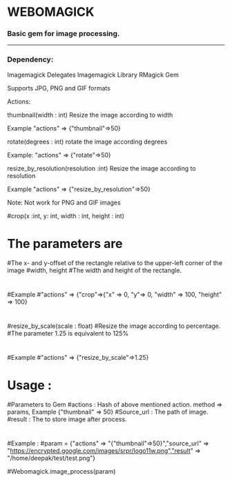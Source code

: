 WEBOMAGICK
================================================
### Basic gem for image processing.
-------------------------------------
### Dependency:
Imagemagick Delegates
Imagemagick Library
RMagick Gem

Supports JPG, PNG and GIF formats

Actions:

thumbnail(width : int)
Resize the image according to  width

Example
"actions" => {"thumbnail"=>50}

rotate(degrees : int)
rotate the image according degrees 

Example:
"actions" => {"rotate"=>50}

resize_by_resolution(resolution :int)
Resize the image according to resolution

Example
"actions" => {"resize_by_resolution"=>50}

Note: Not work for PNG and GIF images 


#crop(x :int, y: int, width : int, height : int)
# The parameters are 
#The x- and y-offset of the rectangle relative to the upper-left corner of the image
#width, height
#The width and height of the rectangle.
#
#Example
#"actions" => {"crop"=>{"x" => 0, "y"=> 0, "width" => 100, "height" => 100}
#
#resize_by_scale(scale : float)
#Resize the image according to percentage.
#The parameter 1.25 is equivalent to 125%
#
#Example
#"actions" => {"resize_by_scale"=>1.25}
#
#
# Usage : 
#Parameters to Gem
#actions : Hash of above mentioned action. method => params, Example {"thumbnail" => 50}
#Source_url : The path of image.
#result : The to store image after process.
#
#Example :
#param = {"actions" => "{"thumbnail"=>50}","source_url" => "https://encrypted.google.com/images/srpr/logo11w.png","result" => "/home/deepak/test/test.png"}

#Webomagick.image_process(param)